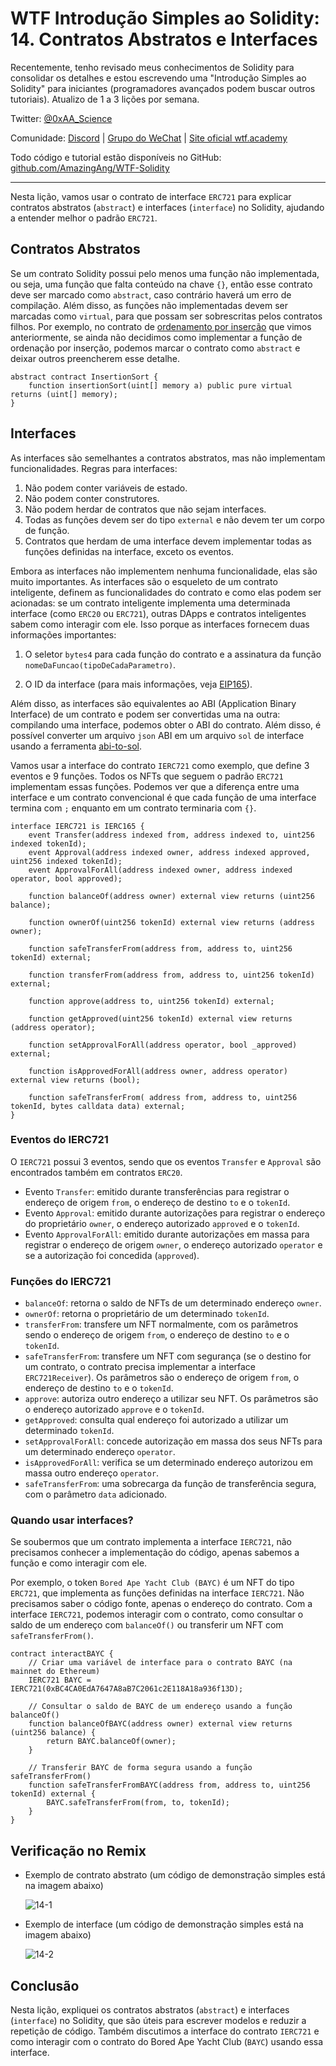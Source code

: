 # WTF Introdução Simples ao Solidity: 14. Contratos Abstratos e Interfaces

Recentemente, tenho revisado meus conhecimentos de Solidity para consolidar os detalhes e estou escrevendo uma "Introdução Simples ao Solidity" para iniciantes (programadores avançados podem buscar outros tutoriais). Atualizo de 1 a 3 lições por semana.

Twitter: [@0xAA_Science](https://twitter.com/0xAA_Science)

Comunidade: [Discord](https://discord.gg/5akcruXrsk) | [Grupo do WeChat](https://docs.google.com/forms/d/e/1FAIpQLSe4KGT8Sh6sJ7hedQRuIYirOoZK_85miz3dw7vA1-YjodgJ-A/viewform?usp=sf_link) | [Site oficial wtf.academy](https://wtf.academy)

Todo código e tutorial estão disponíveis no GitHub: [github.com/AmazingAng/WTF-Solidity](https://github.com/AmazingAng/WTF-Solidity)

-----

Nesta lição, vamos usar o contrato de interface `ERC721` para explicar contratos abstratos (`abstract`) e interfaces (`interface`) no Solidity, ajudando a entender melhor o padrão `ERC721`.

## Contratos Abstratos

Se um contrato Solidity possui pelo menos uma função não implementada, ou seja, uma função que falta conteúdo na chave `{}`, então esse contrato deve ser marcado como `abstract`, caso contrário haverá um erro de compilação. Além disso, as funções não implementadas devem ser marcadas como `virtual`, para que possam ser sobrescritas pelos contratos filhos. Por exemplo, no contrato de [ordenamento por inserção](../10_InsertionSort) que vimos anteriormente, se ainda não decidimos como implementar a função de ordenação por inserção, podemos marcar o contrato como `abstract` e deixar outros preencherem esse detalhe.

```solidity
abstract contract InsertionSort {
    function insertionSort(uint[] memory a) public pure virtual returns (uint[] memory);
}
```

## Interfaces

As interfaces são semelhantes a contratos abstratos, mas não implementam funcionalidades. Regras para interfaces:

1. Não podem conter variáveis de estado.
2. Não podem conter construtores.
3. Não podem herdar de contratos que não sejam interfaces.
4. Todas as funções devem ser do tipo `external` e não devem ter um corpo de função.
5. Contratos que herdam de uma interface devem implementar todas as funções definidas na interface, exceto os eventos.

Embora as interfaces não implementem nenhuma funcionalidade, elas são muito importantes. As interfaces são o esqueleto de um contrato inteligente, definem as funcionalidades do contrato e como elas podem ser acionadas: se um contrato inteligente implementa uma determinada interface (como `ERC20` ou `ERC721`), outras DApps e contratos inteligentes sabem como interagir com ele. Isso porque as interfaces fornecem duas informações importantes:

1. O seletor `bytes4` para cada função do contrato e a assinatura da função `nomeDaFuncao(tipoDeCadaParametro)`.

2. O ID da interface (para mais informações, veja [EIP165](https://eips.ethereum.org/EIPS/eip-165)).

Além disso, as interfaces são equivalentes ao ABI (Application Binary Interface) de um contrato e podem ser convertidas uma na outra: compilando uma interface, podemos obter o ABI do contrato. Além disso, é possível converter um arquivo `json` ABI em um arquivo `sol` de interface usando a ferramenta [abi-to-sol](https://gnidan.github.io/abi-to-sol/).

Vamos usar a interface do contrato `IERC721` como exemplo, que define 3 eventos e 9 funções. Todos os NFTs que seguem o padrão `ERC721` implementam essas funções. Podemos ver que a diferença entre uma interface e um contrato convencional é que cada função de uma interface termina com `;` enquanto em um contrato terminaria com `{}`.

```solidity
interface IERC721 is IERC165 {
    event Transfer(address indexed from, address indexed to, uint256 indexed tokenId);
    event Approval(address indexed owner, address indexed approved, uint256 indexed tokenId);
    event ApprovalForAll(address indexed owner, address indexed operator, bool approved);
    
    function balanceOf(address owner) external view returns (uint256 balance);

    function ownerOf(uint256 tokenId) external view returns (address owner);

    function safeTransferFrom(address from, address to, uint256 tokenId) external;

    function transferFrom(address from, address to, uint256 tokenId) external;

    function approve(address to, uint256 tokenId) external;

    function getApproved(uint256 tokenId) external view returns (address operator);

    function setApprovalForAll(address operator, bool _approved) external;

    function isApprovedForAll(address owner, address operator) external view returns (bool);

    function safeTransferFrom( address from, address to, uint256 tokenId, bytes calldata data) external;
}
```

### Eventos do IERC721

O `IERC721` possui 3 eventos, sendo que os eventos `Transfer` e `Approval` são encontrados também em contratos `ERC20`.

- Evento `Transfer`: emitido durante transferências para registrar o endereço de origem `from`, o endereço de destino `to` e o `tokenId`.
- Evento `Approval`: emitido durante autorizações para registrar o endereço do proprietário `owner`, o endereço autorizado `approved` e o `tokenId`.
- Evento `ApprovalForAll`: emitido durante autorizações em massa para registrar o endereço de origem `owner`, o endereço autorizado `operator` e se a autorização foi concedida (`approved`).

### Funções do IERC721

- `balanceOf`: retorna o saldo de NFTs de um determinado endereço `owner`.
- `ownerOf`: retorna o proprietário de um determinado `tokenId`.
- `transferFrom`: transfere um NFT normalmente, com os parâmetros sendo o endereço de origem `from`, o endereço de destino `to` e o `tokenId`.
- `safeTransferFrom`: transfere um NFT com segurança (se o destino for um contrato, o contrato precisa implementar a interface `ERC721Receiver`). Os parâmetros são o endereço de origem `from`, o endereço de destino `to` e o `tokenId`.
- `approve`: autoriza outro endereço a utilizar seu NFT. Os parâmetros são o endereço autorizado `approve` e o `tokenId`.
- `getApproved`: consulta qual endereço foi autorizado a utilizar um determinado `tokenId`.
- `setApprovalForAll`: concede autorização em massa dos seus NFTs para um determinado endereço `operator`.
- `isApprovedForAll`: verifica se um determinado endereço autorizou em massa outro endereço `operator`.
- `safeTransferFrom`: uma sobrecarga da função de transferência segura, com o parâmetro `data` adicionado.

### Quando usar interfaces?

Se soubermos que um contrato implementa a interface `IERC721`, não precisamos conhecer a implementação do código, apenas sabemos a função e como interagir com ele.

Por exemplo, o token `Bored Ape Yacht Club (BAYC)` é um NFT do tipo `ERC721`, que implementa as funções definidas na interface `IERC721`. Não precisamos saber o código fonte, apenas o endereço do contrato. Com a interface `IERC721`, podemos interagir com o contrato, como consultar o saldo de um endereço com `balanceOf()` ou transferir um NFT com `safeTransferFrom()`.

```solidity
contract interactBAYC {
    // Criar uma variável de interface para o contrato BAYC (na mainnet do Ethereum)
    IERC721 BAYC = IERC721(0xBC4CA0EdA7647A8aB7C2061c2E118A18a936f13D);

    // Consultar o saldo de BAYC de um endereço usando a função balanceOf()
    function balanceOfBAYC(address owner) external view returns (uint256 balance) {
        return BAYC.balanceOf(owner);
    }

    // Transferir BAYC de forma segura usando a função safeTransferFrom()
    function safeTransferFromBAYC(address from, address to, uint256 tokenId) external {
        BAYC.safeTransferFrom(from, to, tokenId);
    }
}
```

## Verificação no Remix

- Exemplo de contrato abstrato (um código de demonstração simples está na imagem abaixo)

  ![14-1](./img/14-1.png)
- Exemplo de interface (um código de demonstração simples está na imagem abaixo)

  ![14-2](./img/14-2.png)

## Conclusão

Nesta lição, expliquei os contratos abstratos (`abstract`) e interfaces (`interface`) no Solidity, que são úteis para escrever modelos e reduzir a repetição de código. Também discutimos a interface do contrato `IERC721` e como interagir com o contrato do Bored Ape Yacht Club (`BAYC`) usando essa interface.

